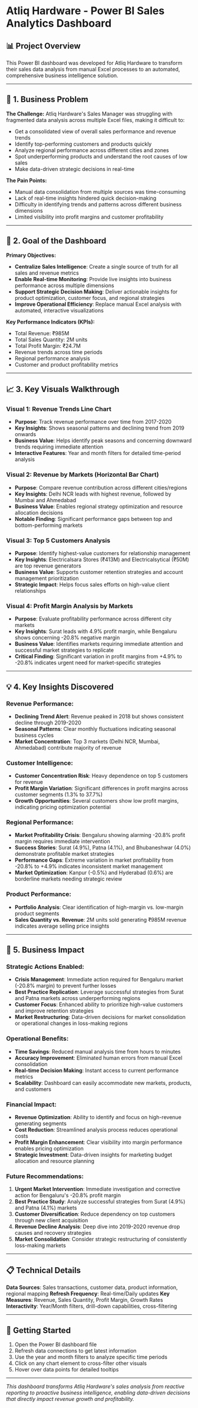 # Atliq Hardware - Power BI Sales Analytics Dashboard

## 📊 Project Overview
This Power BI dashboard was developed for Atliq Hardware to transform their sales data analysis from manual Excel processes to an automated, comprehensive business intelligence solution.

---

## 🎯 1. Business Problem

**The Challenge:**
Atliq Hardware's Sales Manager was struggling with fragmented data analysis across multiple Excel files, making it difficult to:
- Get a consolidated view of overall sales performance and revenue trends
- Identify top-performing customers and products quickly
- Analyze regional performance across different cities and zones
- Spot underperforming products and understand the root causes of low sales
- Make data-driven strategic decisions in real-time

**The Pain Points:**
- Manual data consolidation from multiple sources was time-consuming
- Lack of real-time insights hindered quick decision-making
- Difficulty in identifying trends and patterns across different business dimensions
- Limited visibility into profit margins and customer profitability

---

## 🎯 2. Goal of the Dashboard

**Primary Objectives:**
- **Centralize Sales Intelligence**: Create a single source of truth for all sales and revenue metrics
- **Enable Real-time Monitoring**: Provide live insights into business performance across multiple dimensions
- **Support Strategic Decision Making**: Deliver actionable insights for product optimization, customer focus, and regional strategies
- **Improve Operational Efficiency**: Replace manual Excel analysis with automated, interactive visualizations

**Key Performance Indicators (KPIs):**
- Total Revenue: ₹985M
- Total Sales Quantity: 2M units
- Total Profit Margin: ₹24.7M
- Revenue trends across time periods
- Regional performance analysis
- Customer and product profitability metrics

---

## 📈 3. Key Visuals Walkthrough

### **Visual 1: Revenue Trends Line Chart**
- **Purpose**: Track revenue performance over time from 2017-2020
- **Key Insights**: Shows seasonal patterns and declining trend from 2019 onwards
- **Business Value**: Helps identify peak seasons and concerning downward trends requiring immediate attention
- **Interactive Features**: Year and month filters for detailed time-period analysis

### **Visual 2: Revenue by Markets (Horizontal Bar Chart)**
- **Purpose**: Compare revenue contribution across different cities/regions
- **Key Insights**: Delhi NCR leads with highest revenue, followed by Mumbai and Ahmedabad
- **Business Value**: Enables regional strategy optimization and resource allocation decisions
- **Notable Finding**: Significant performance gaps between top and bottom-performing markets

### **Visual 3: Top 5 Customers Analysis**
- **Purpose**: Identify highest-value customers for relationship management
- **Key Insights**: Electricalsara Stores (₹413M) and Electricalsytical (₹50M) are top revenue generators
- **Business Value**: Supports customer retention strategies and account management prioritization
- **Strategic Impact**: Helps focus sales efforts on high-value client relationships

### **Visual 4: Profit Margin Analysis by Markets**
- **Purpose**: Evaluate profitability performance across different city markets
- **Key Insights**: Surat leads with 4.9% profit margin, while Bengaluru shows concerning -20.8% negative margin
- **Business Value**: Identifies markets requiring immediate attention and successful market strategies to replicate
- **Critical Finding**: Significant variation in profit margins from +4.9% to -20.8% indicates urgent need for market-specific strategies

---

## 💡 4. Key Insights Discovered

### **Revenue Performance:**
- **Declining Trend Alert**: Revenue peaked in 2018 but shows consistent decline through 2019-2020
- **Seasonal Patterns**: Clear monthly fluctuations indicating seasonal business cycles
- **Market Concentration**: Top 3 markets (Delhi NCR, Mumbai, Ahmedabad) contribute majority of revenue

### **Customer Intelligence:**
- **Customer Concentration Risk**: Heavy dependence on top 5 customers for revenue
- **Profit Margin Variation**: Significant differences in profit margins across customer segments (1.3% to 37.7%)
- **Growth Opportunities**: Several customers show low profit margins, indicating pricing optimization potential

### **Regional Performance:**
- **Market Profitability Crisis**: Bengaluru showing alarming -20.8% profit margin requires immediate intervention
- **Success Stories**: Surat (4.9%), Patna (4.1%), and Bhubaneshwar (4.0%) demonstrate profitable market strategies
- **Performance Gaps**: Extreme variation in market profitability from -20.8% to +4.9% indicates inconsistent market management
- **Market Optimization**: Kanpur (-0.5%) and Hyderabad (0.6%) are borderline markets needing strategic review

### **Product Performance:**
- **Portfolio Analysis**: Clear identification of high-margin vs. low-margin product segments
- **Sales Quantity vs. Revenue**: 2M units sold generating ₹985M revenue indicates average selling price insights

---

## 🚀 5. Business Impact

### **Strategic Actions Enabled:**
- **Crisis Management**: Immediate action required for Bengaluru market (-20.8% margin) to prevent further losses
- **Best Practice Replication**: Leverage successful strategies from Surat and Patna markets across underperforming regions
- **Customer Focus**: Enhanced ability to prioritize high-value customers and improve retention strategies
- **Market Restructuring**: Data-driven decisions for market consolidation or operational changes in loss-making regions

### **Operational Benefits:**
- **Time Savings**: Reduced manual analysis time from hours to minutes
- **Accuracy Improvement**: Eliminated human errors from manual Excel consolidation
- **Real-time Decision Making**: Instant access to current performance metrics
- **Scalability**: Dashboard can easily accommodate new markets, products, and customers

### **Financial Impact:**
- **Revenue Optimization**: Ability to identify and focus on high-revenue generating segments
- **Cost Reduction**: Streamlined analysis process reduces operational costs
- **Profit Margin Enhancement**: Clear visibility into margin performance enables pricing optimization
- **Strategic Investment**: Data-driven insights for marketing budget allocation and resource planning

### **Future Recommendations:**
1. **Urgent Market Intervention**: Immediate investigation and corrective action for Bengaluru's -20.8% profit margin
2. **Best Practice Study**: Analyze successful strategies from Surat (4.9%) and Patna (4.1%) markets
3. **Customer Diversification**: Reduce dependency on top customers through new client acquisition
4. **Revenue Decline Analysis**: Deep dive into 2019-2020 revenue drop causes and recovery strategies
5. **Market Consolidation**: Consider strategic restructuring of consistently loss-making markets

---

## 📋 Technical Details

**Data Sources**: Sales transactions, customer data, product information, regional mapping
**Refresh Frequency**: Real-time/Daily updates
**Key Measures**: Revenue, Sales Quantity, Profit Margin, Growth Rates
**Interactivity**: Year/Month filters, drill-down capabilities, cross-filtering

---

## 🔧 Getting Started

1. Open the Power BI dashboard file
2. Refresh data connections to get latest information
3. Use the year and month filters to analyze specific time periods
4. Click on any chart element to cross-filter other visuals
5. Hover over data points for detailed tooltips

---

*This dashboard transforms Atliq Hardware's sales analysis from reactive reporting to proactive business intelligence, enabling data-driven decisions that directly impact revenue growth and profitability.*
